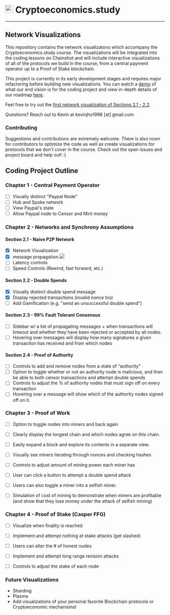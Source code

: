 # <img src="https://i.imgur.com/XzsEQmk.png" alt="ethereum logo" width="25px" top="25px"> Cryptoeconomics.study
  
  
---


## Network Visualizations
This repository contains the network visualizatons which accompany the Cryptoeconomics.study course. The visualizations will be integrated into the coding lessons on Chainshot and will include interactive visualizations of all of the protocols we build in the course, from a central payment operator up to a Proof of Stake blockchain.

This project is currently in its early development stages and requires major refactoring before building new visualizations. You can watch a [demo](https://youtu.be/PMabMK_XZ1A) of what our end vision is for the coding project and view in-depth details of our roadmap [here](https://docs.google.com/document/d/1R85zczC1-nklLXEFx-dZfQdlZexRAk8S9G9Hc3Zjkx4/edit?usp=sharing).

Feel free to try out the [first network visualization of Sections 2.1 - 2.2](https://k-ho.github.io/code/).

Questions? Reach out to Kevin at kevinjho1996 [at] gmail.com

### Contributing
Suggestions and contributions are extremely welcome. There is also room for contributors to optimize the code as well as create visualizations for protocols that we don't cover in the course. Check out the open issues and project board and help out! :) 

## Coding Project Outline

### Chapter 1 - Central Payment Operator 
- [ ] Visually distinct "Paypal Node"
- [ ] Hub and Spoke network
- [ ] View Paypal's state
- [ ] Allow Paypal node to Censor and Mint money

### Chapter 2 - Networks and Synchrony Assumptions
#### Section 2.1 - Naive P2P Network 
- [x] Network Visualization
- [x] message propagation 
![](https://media.giphy.com/media/EExX2XytOTdIOMaKut/giphy.gif)
- [ ] Latency controls
- [ ] Speed Controls (Rewind, fast forward, etc.)

#### Section 2.2 - Double Spends
- [x] Visually distinct double spend message
- [x] Display rejected transactions (invalid nonce txs)
- [ ] Add Gamification (e.g. "send an unsuccessful double spend")

#### Section 2.3 - 99% Fault Tolerant Consensus
- [ ] Sidebar w/ a list of propagating messages + when transactions will timeout and whether they have been rejected or accepted by all nodes. 
- [ ] Hovering over messages will display how many signatures a given transaction has received and from which nodes

#### Section 2.4 - Proof of Authority
- [ ] Controls to add and remove nodes from a state of “authority”
- [ ] Option to toggle whether or not an authority node is malicious, and then be able to both censor transactions and attempt double spends 
- [ ] Controls to adjust the % of authority nodes that must sign off on every transaction
- [ ] Hovering over a message will show which of the authority nodes signed off on it.

### Chapter 3 - Proof of Work
- [ ] Option to toggle nodes into miners and back again
- [ ] Clearly display the longest chain and which nodes agree on this chain.
- [ ] Easily expand a block and explore its contents in a separate view.
- [ ] Visually see miners iterating through nonces and checking hashes
- [ ] Controls to adjust amount of mining power each miner has
- [ ] User can click a button to attempt a double spend attack
- [ ] Users can also toggle a miner into a selfish miner.
- [ ] Simulation of cost of mining to demonstrate when miners are profitable (and show that they lose money under the attack of selfish mining)


### Chapter 4 - Proof of Stake (Casper FFG)
- [ ] Visualize when finality is reached
- [ ] Implement and attempt nothing at stake attacks (get slashed)
- [ ] Users can alter the # of honest nodes
- [ ] Implement and attempt long range revision attacks
- [ ] Controls to adjust the stake of each node


### Future Visualizations
- Sharding
- Plasma
- Add visualizations of your personal favorite Blockchain protocols or Cryptoeconomic mechanisms!

